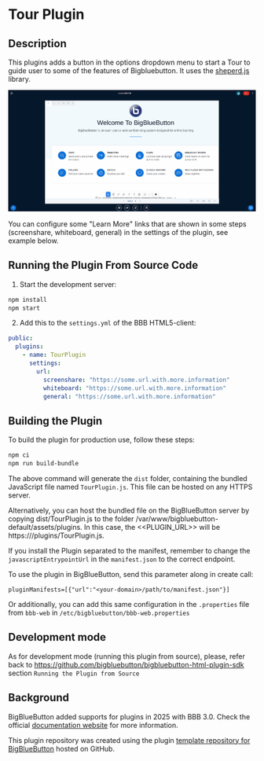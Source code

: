 # Tour Plugin

## Description

This plugins adds a button in the options dropdown menu to start a Tour to guide user to some of the features of Bigbluebutton. It uses the [sheperd.js](https://github.com/shepherd-pro/shepherd) library.

![Gif of plugin demo](./public/assets/plugin.gif)

You can configure some "Learn More" links that are shown in some steps (screenshare, whiteboard, general) in the settings of the plugin, see example below.

## Running the Plugin From Source Code

1. Start the development server:

```bash
npm install
npm start
```

2. Add this to the `settings.yml` of the BBB HTML5-client:
```yaml
public:
  plugins:
    - name: TourPlugin
      settings:
        url:
          screenshare: "https://some.url.with.more.information"
          whiteboard: "https://some.url.with.more.information"
          general: "https://some.url.with.more.information"
```

## Building the Plugin

To build the plugin for production use, follow these steps:

```bash
npm ci
npm run build-bundle
```

The above command will generate the `dist` folder, containing the bundled JavaScript file named `TourPlugin.js`. This file can be hosted on any HTTPS server.

Alternatively, you can host the bundled file on the BigBlueButton server by copying dist/TourPlugin.js to the folder /var/www/bigbluebutton-default/assets/plugins. In this case, the <<PLUGIN_URL>> will be https://<your-host>/plugins/TourPlugin.js.

If you install the Plugin separated to the manifest, remember to change the `javascriptEntrypointUrl` in the `manifest.json` to the correct endpoint.

To use the plugin in BigBlueButton, send this parameter along in create call:

```
pluginManifests=[{"url":"<your-domain>/path/to/manifest.json"}]
```

Or additionally, you can add this same configuration in the `.properties` file from `bbb-web` in `/etc/bigbluebutton/bbb-web.properties`

## Development mode

As for development mode (running this plugin from source), please, refer back to https://github.com/bigbluebutton/bigbluebutton-html-plugin-sdk section `Running the Plugin from Source`

## Background

BigBlueButton added supports for plugins in 2025 with BBB 3.0.
Check the official [documentation website](https://docs.bigbluebutton.org) for more information.

This plugin repository was created using the plugin [template repository for BigBlueButton](https://github.com/bigbluebutton/plugin-template) hosted on GitHub.
